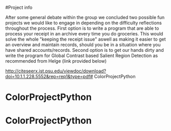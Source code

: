 #Project info

After some general debate within the group we concluded two possible fun projects we would like to engage in depending on the difficulty reflections throughout the process. First option is to write a program that are able to process your receipt in an archive every time you do groceries. This would solve the whole "keeping the receipt issue" aswell as making it easier to get an overview and maintain records, should you be in a situation where you have shared accounts/records. Second option is to get our hands dirty and write the program for Global Contrast based Salient Region Detection as recommended from Helge (link provided below)


http://citeseerx.ist.psu.edu/viewdoc/download?doi=10.1.1.228.5552&rep=rep1&type=pdf# ColorProjectPython
# ColorProjectPython
# ColorProjectPython
